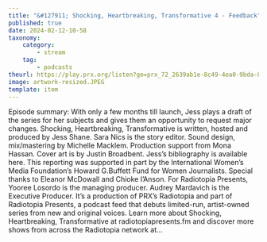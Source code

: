 ```yaml
---
title: "&#127911; Shocking, Heartbreaking, Transformative 4 - Feedback"
published: true
date: 2024-02-12-10-58
taxonomy:
    category:
        - stream
    tag:
        - podcasts
theurl: https://play.prx.org/listen?ge=prx_72_2639ab1e-8c49-4ea0-9bda-88f322279e6e&uf=http%3A%2F%2Ffeeds.radiotopia.fm%2Fradiotopia-showcase
image: artwork-resized.JPEG
template: item
---
```


Episode summary: With only a few months till launch, Jess plays a draft of the series for her subjects and gives them an opportunity to request major changes. Shocking, Heartbreaking, Transformative is written, hosted and produced by Jess Shane. Sara Nics is the story editor. Sound design, mix/mastering by Michelle Macklem. Production support from Mona Hassan. Cover art is by Justin Broadbent. Jess&rsquo;s bibliography is available here. This reporting was supported in part by the International Women&rsquo;s Media Foundation&rsquo;s Howard G.Buffett Fund for Women Journalists. Special thanks to Eleanor McDowall and Chioke I&rsquo;Anson. For Radiotopia Presents, Yooree Losordo is the managing producer. Audrey Mardavich is the Executive Producer. It&rsquo;s a production of PRX&rsquo;s Radiotopia and part of Radiotopia Presents, a podcast feed that debuts limited-run, artist-owned series from new and original voices. Learn more about Shocking, Heartbreaking, Transformative at radiotopiapresents.fm and discover more shows from across the Radiotopia network at&hellip;
